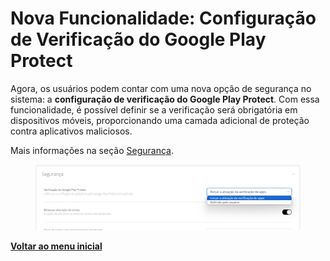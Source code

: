# Nova Funcionalidade: Configuração de Verificação do Google Play Protect

Agora, os usuários podem contar com uma nova opção de segurança no sistema: a **configuração de verificação do Google Play Protect**. Com essa funcionalidade, é possível definir se a verificação será obrigatória em dispositivos móveis, proporcionando uma camada adicional de proteção contra aplicativos maliciosos.

Mais informações na seção [Segurança](../../portal/configuracoes/gerenciar-politicas/editar-politica-android/configuracoes-gerais/seguranca.md).

<figure><img src="../../../.gitbook/assets/image (6) (1) (1) (1).png" alt=""><figcaption></figcaption></figure>

[**Voltar ao menu inicial**](./)

